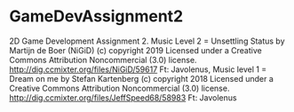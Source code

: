 # GameDevAssignment2
2D Game Development Assignment 2. Music Level 2 = Unsettling Status by Martijn de Boer (NiGiD) (c) copyright 2019 Licensed under a Creative Commons Attribution Noncommercial  (3.0) license. http://dig.ccmixter.org/files/NiGiD/59617 Ft: Javolenus,     Music level 1 =   Dream on me by Stefan Kartenberg (c) copyright 2018 Licensed under a Creative Commons Attribution Noncommercial  (3.0) license. http://dig.ccmixter.org/files/JeffSpeed68/58983 Ft: Javolenus

